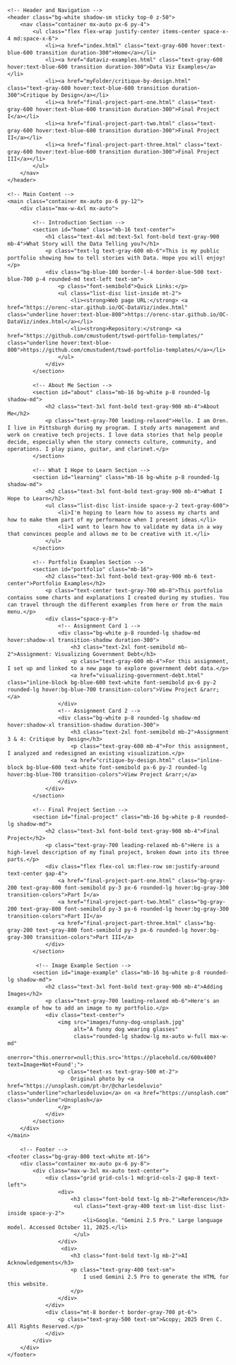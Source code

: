 
<html lang="en">
<head>
    <meta charset="UTF-8">
    <meta name="viewport" content="width=device-width, initial-scale=1.0">
    <title>TSWD Portfolio</title>
    <script src="https://cdn.tailwindcss.com"></script>
    <link rel="preconnect" href="https://fonts.googleapis.com">
    <link rel="preconnect" href="https://fonts.gstatic.com" crossorigin>
    <link href="https://fonts.googleapis.com/css2?family=Inter:wght@400;500;600;700&display=swap" rel="stylesheet">
    <style>
        body {
            font-family: 'Inter', sans-serif;
        }
    </style>
</head>
<body class="bg-gray-50 text-gray-800">

    <!-- Header and Navigation -->
    <header class="bg-white shadow-sm sticky top-0 z-50">
        <nav class="container mx-auto px-6 py-4">
            <ul class="flex flex-wrap justify-center items-center space-x-4 md:space-x-6">
                <li><a href="index.html" class="text-gray-600 hover:text-blue-600 transition duration-300">Home</a></li>
                <li><a href="dataviz-examples.html" class="text-gray-600 hover:text-blue-600 transition duration-300">Data Viz Examples</a></li>
                <li><a href="myFolder/critique-by-design.html" class="text-gray-600 hover:text-blue-600 transition duration-300">Critique by Design</a></li>
                <li><a href="final-project-part-one.html" class="text-gray-600 hover:text-blue-600 transition duration-300">Final Project I</a></li>
                <li><a href="final-project-part-two.html" class="text-gray-600 hover:text-blue-600 transition duration-300">Final Project II</a></li>
                <li><a href="final-project-part-three.html" class="text-gray-600 hover:text-blue-600 transition duration-300">Final Project III</a></li>
            </ul>
        </nav>
    </header>

    <!-- Main Content -->
    <main class="container mx-auto px-6 py-12">
        <div class="max-w-4xl mx-auto">

            <!-- Introduction Section -->
            <section id="home" class="mb-16 text-center">
                <h1 class="text-4xl md:text-5xl font-bold text-gray-900 mb-4">What Story will the Data Telling you?</h1>
                <p class="text-lg text-gray-600 mb-6">This is my public portfolio showing how to tell stories with Data. Hope you will enjoy!</p>
                <div class="bg-blue-100 border-l-4 border-blue-500 text-blue-700 p-4 rounded-md text-left text-sm">
                    <p class="font-semibold">Quick Links:</p>
                    <ul class="list-disc list-inside mt-2">
                        <li><strong>Web page URL:</strong> <a href="https://orenc-star.github.io/OC-DataViz/index.html" class="underline hover:text-blue-800">https://orenc-star.github.io/OC-DataViz/index.html</a></li>
                        <li><strong>Repository:</strong> <a href="https://github.com/cmustudent/tswd-portfolio-templates/" class="underline hover:text-blue-800">https://github.com/cmustudent/tswd-portfolio-templates/</a></li>
                    </ul>
                </div>
            </section>

            <!-- About Me Section -->
            <section id="about" class="mb-16 bg-white p-8 rounded-lg shadow-md">
                <h2 class="text-3xl font-bold text-gray-900 mb-4">About Me</h2>
                <p class="text-gray-700 leading-relaxed">Hello. I am Oren. I live in Pittsburgh during my program. I study arts management and work on creative tech projects. I love data stories that help people decide, especially when the story connects culture, community, and operations. I play piano, guitar, and clarinet.</p>
            </section>
            
            <!-- What I Hope to Learn Section -->
            <section id="learning" class="mb-16 bg-white p-8 rounded-lg shadow-md">
                <h2 class="text-3xl font-bold text-gray-900 mb-4">What I Hope to Learn</h2>
                <ul class="list-disc list-inside space-y-2 text-gray-600">
                    <li>I'm hoping to learn how to assess my charts and how to make them part of my performance when I present ideas.</li>
                    <li>I want to learn how to validate my data in a way that convinces people and allows me to be creative with it.</li>
                </ul>
            </section>

            <!-- Portfolio Examples Section -->
            <section id="portfolio" class="mb-16">
                <h2 class="text-3xl font-bold text-gray-900 mb-6 text-center">Portfolio Examples</h2>
                <p class="text-center text-gray-700 mb-8">This portfolio contains some charts and explanations I created during my studies. You can travel through the different examples from here or from the main menu.</p>
                <div class="space-y-8">
                    <!-- Assignment Card 1 -->
                    <div class="bg-white p-8 rounded-lg shadow-md hover:shadow-xl transition-shadow duration-300">
                        <h3 class="text-2xl font-semibold mb-2">Assignment: Visualizing Government Debt</h3>
                        <p class="text-gray-600 mb-4">For this assignment, I set up and linked to a new page to explore government debt data.</p>
                        <a href="visualizing-government-debt.html" class="inline-block bg-blue-600 text-white font-semibold px-6 py-2 rounded-lg hover:bg-blue-700 transition-colors">View Project &rarr;</a>
                    </div>
                    <!-- Assignment Card 2 -->
                    <div class="bg-white p-8 rounded-lg shadow-md hover:shadow-xl transition-shadow duration-300">
                        <h3 class="text-2xl font-semibold mb-2">Assignment 3 & 4: Critique by Design</h3>
                        <p class="text-gray-600 mb-4">For this assignment, I analyzed and redesigned an existing visualization.</p>
                        <a href="critique-by-design.html" class="inline-block bg-blue-600 text-white font-semibold px-6 py-2 rounded-lg hover:bg-blue-700 transition-colors">View Project &rarr;</a>
                    </div>
                </div>
            </section>
            
            <!-- Final Project Section -->
            <section id="final-project" class="mb-16 bg-white p-8 rounded-lg shadow-md">
                <h2 class="text-3xl font-bold text-gray-900 mb-4">Final Project</h2>
                <p class="text-gray-700 leading-relaxed mb-6">Here is a high-level description of my final project, broken down into its three parts.</p>
                <div class="flex flex-col sm:flex-row sm:justify-around text-center gap-4">
                    <a href="final-project-part-one.html" class="bg-gray-200 text-gray-800 font-semibold py-3 px-6 rounded-lg hover:bg-gray-300 transition-colors">Part I</a>
                    <a href="final-project-part-two.html" class="bg-gray-200 text-gray-800 font-semibold py-3 px-6 rounded-lg hover:bg-gray-300 transition-colors">Part II</a>
                    <a href="final-project-part-three.html" class="bg-gray-200 text-gray-800 font-semibold py-3 px-6 rounded-lg hover:bg-gray-300 transition-colors">Part III</a>
                </div>
            </section>

             <!-- Image Example Section -->
            <section id="image-example" class="mb-16 bg-white p-8 rounded-lg shadow-md">
                <h2 class="text-3xl font-bold text-gray-900 mb-4">Adding Images</h2>
                <p class="text-gray-700 leading-relaxed mb-6">Here's an example of how to add an image to my portfolio.</p>
                <div class="text-center">
                    <img src="images/funny-dog-unsplash.jpg" 
                         alt="A funny dog wearing glasses" 
                         class="rounded-lg shadow-lg mx-auto w-full max-w-md"
                         onerror="this.onerror=null;this.src='https://placehold.co/600x400?text=Image+Not+Found';">
                    <p class="text-xs text-gray-500 mt-2">
                        Original photo by <a href="https://unsplash.com/pt-br/@charlesdeluvio" class="underline">charlesdeluvio</a> on <a href="https://unsplash.com" class="underline">Unsplash</a>
                    </p>
                </div>
            </section>
        </div>
    </main>

        <!-- Footer -->
    <footer class="bg-gray-800 text-white mt-16">
        <div class="container mx-auto px-6 py-8">
            <div class="max-w-3xl mx-auto text-center">
                <div class="grid grid-cols-1 md:grid-cols-2 gap-8 text-left">
                    <div>
                        <h3 class="font-bold text-lg mb-2">References</h3>
                         <ul class="text-gray-400 text-sm list-disc list-inside space-y-2">
                            <li>Google. "Gemini 2.5 Pro." Large language model. Accessed October 11, 2025.</li>
                         </ul>
                    </div>
                     <div>
                        <h3 class="font-bold text-lg mb-2">AI Acknowledgements</h3>
                        <p class="text-gray-400 text-sm">
                            I used Gemini 2.5 Pro to generate the HTML for this website.
                        </p>
                    </div>
                </div>
                <div class="mt-8 border-t border-gray-700 pt-6">
                    <p class="text-gray-500 text-sm">&copy; 2025 Oren C. All Rights Reserved.</p>
                </div>
            </div>
        </div>
    </footer>

</body>
</html>
